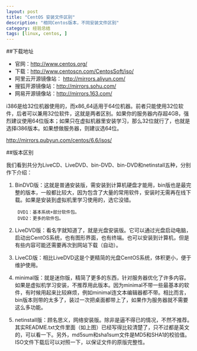 ```yaml
---
layout: post
title: "CentOS 安装文件区别"
description: "相同Centos版本，不同安装文件区别"
category: 经验总结
tags: [linux, centos, ]
---
```


##下载地址

- 官网：http://www.centos.org/
- 下载：http://www.centoscn.com/CentosSoft/iso/
- 阿里云开源镜像站： http://mirrors.aliyun.com/
- 搜狐开源镜像站：http://mirrors.sohu.com/
- 网易开源镜像站：http://mirrors.163.com/

i386是给32位机器使用的，而x86_64适用于64位机器。前者只能使用32位软件，后者可以兼用32位软件，这就是两者区别。如果你的服务器内存超4GB，强烈建议使用64位版本；如果只在虚拟机器里安装学习，那么32位就行了，也就是选择i386版本。如果想做服务器，则建议选64位。

http://mirrors.pubyun.com/centos/6.6/isos/

##版本区别

我们看到共分为LiveCD、LiveDVD、bin-DVD、bin-DVD和netinstall五种，分别作下介绍：

1. BinDVD版：这就是普通安装版，需安装到计算机硬盘才能用，bin版也是最完整的版本，一般都比较大，因为包含了大量的常用软件，安装时无需再在线下载。如果是安装到虚拟机里学习使用的，选它没错。

		DVD1：基本系统+部分软件包。
		DVD2：更多的软件包。

2. LiveDVD版：看名字就知道了，就是光盘安装版。它可以通过光盘启动电脑，启动出CentOS系统，也有图形界面，也有终端。也可以安装到计算机，但是有些内容可能还需要再次到网站下载（自动）。
3. LiveCD版：相比LiveDVD这是个更精简的光盘CentOS系统，体积更小，便于维护使用。
4. minimal版：就是迷你版，精简了更多的东西，针对服务器优化了许多内容。如果是虚拟机学习安装，不推荐用此版本。因为minimal不带一些最基本的软件，有时候用起来比较麻烦，例如minimal连文本编辑器都不带。相比而言，bin版本则带的太多了，装过一次把桌面都带上了，如果作为服务器就不需要这么多功能。
5. netinstall版：顾名思义，网络安装版。除非是逼不得已的情况，不然不推荐。
其实README.txt文件里面（如上图）已经写得比较清楚了，只不过都是英文的，可以看一下。另外，md5sum和sha1sum文件是MD5和SHA1的校验值。ISO文件下载后可以对照一下，以保证文件的原版完整性。

